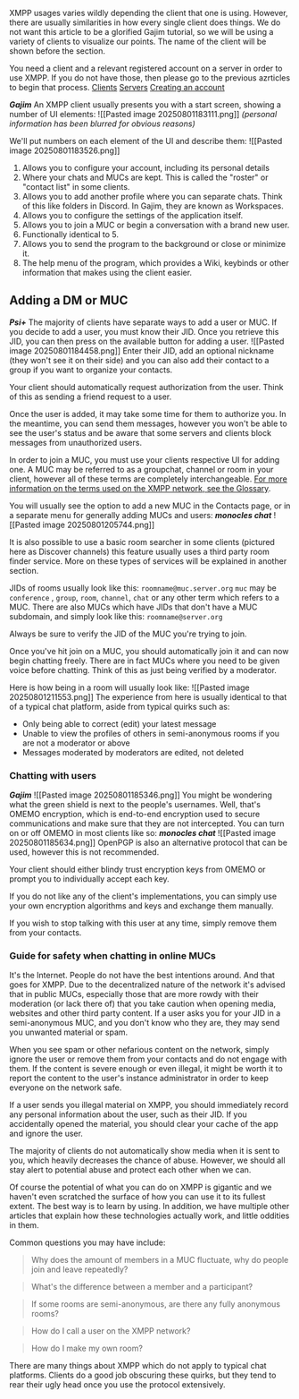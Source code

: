 XMPP usages varies wildly depending the client that one is using. However, there are usually similarities in how every single client does things. We do not want this article to be a glorified Gajim tutorial, so we will be using a variety of clients to visualize our points. The name of the client will be shown before the section.

You need a client and a relevant registered account on a server in order to use XMPP. If you do not have those, then please go to the previous azrticles to begin that process.
[Clients](/clients)
[Servers](/servers)
[Creating an account](/Creating%20an%20account)

***Gajim***
An XMPP client usually presents you with a start screen, showing a number of UI elements:
![[Pasted image 20250801183111.png]]
*(personal information has been blurred for obvious reasons)*

We'll put numbers on each element of the UI and describe them:
![[Pasted image 20250801183526.png]]
1) Allows you to configure your account, including its personal details
2) Where your chats and MUCs are kept. This is called the "roster" or "contact list" in some clients.
3) Allows you to add another profile where you can separate chats. Think of this like folders in Discord. In Gajim, they are known as Workspaces.
4) Allows you to configure the settings of the application itself.
5) Allows you to join a MUC or begin a conversation with a brand new user.
6) Functionally identical to 5.
7) Allows you to send the program to the background or close or minimize it.
8) The help menu of the program, which provides a Wiki, keybinds or other information that makes using the client easier.
## Adding a DM or MUC
***Psi+***
The majority of clients have separate ways to add a user or MUC. If  you decide to add a user, you must know their JID. Once you retrieve this JID, you can then press on the available button for adding a user.
![[Pasted image 20250801184458.png]]
Enter their JID, add an optional nickname (they won't see it on their side) and you can also add their contact to a group if you want to organize your contacts.

Your client should automatically request authorization from the user. Think of this as sending a friend request to a user.

Once the user is added, it may take some time for them to authorize you. In the meantime, you can send them messages, however you won't be able to see the user's status and be aware that some servers and clients block messages from unauthorized users.

In order to join a MUC, you must use your clients respective UI for adding one. A MUC may be referred to as a groupchat, channel or room in your client, however all of these terms are completely interchangeable. [For more information on the terms used on the XMPP network, see the Glossary](/glossary).

You will usually see the option to add a new MUC in the Contacts page, or in a separate menu for generally adding MUCs and users:
***monocles chat***
![[Pasted image 20250801205744.png]]

It is also possible to use a basic room searcher in some clients (pictured here as Discover channels) this feature usually uses a third party room finder service. More on these types of services will be explained in another section.

JIDs of rooms usually look like this:
`roomname@muc.server.org`
`muc` may be `conference` , `group`, `room`, `channel`,  `chat` or any other term which refers to a MUC. There are also MUCs which have JIDs that don't have a MUC subdomain, and simply look like this:
`roomname@server.org`

Always be sure to verify the JID of the MUC you're trying to join.

Once you've hit join on a MUC, you should automatically join it and can now begin chatting freely. There are in fact MUCs where you need to be given voice before chatting. Think of this as just being verified by a moderator.

Here is how being in a room will usually look like:
![[Pasted image 20250801211553.png]]
The experience from here is usually identical to that of a typical chat platform, aside from typical quirks such as:
- Only being able to correct (edit) your latest message
- Unable to view the profiles of others in semi-anonymous rooms if you are not a moderator or above
- Messages moderated by moderators are edited, not deleted
### Chatting with users

***Gajim***
![[Pasted image 20250801185346.png]]
You might be wondering what the green shield is next to the people's usernames. Well, that's OMEMO encryption, which is end-to-end encryption used to secure communications and make sure that they are not intercepted. You can turn on or off OMEMO in most clients like so:
***monocles chat***
![[Pasted image 20250801185634.png]]
OpenPGP is also an alternative protocol that can be used, however this is not recommended.

Your client should either blindy trust encryption keys from OMEMO or prompt you to individually accept each key.

If you do not like any of the client's implementations, you can simply use your own encryption algorithms and keys and exchange them manually.

If you wish to stop talking with this user at any time, simply remove them from your contacts.
### Guide for safety when chatting in online MUCs
It's the Internet. People do not have the best intentions around. And that goes for XMPP. Due to the decentralized nature of the network it's advised that in public MUCs, especially those that are more rowdy with their moderation (or lack there of) that you take caution when opening media, websites and other third party content. If a user asks you for your JID in a semi-anonymous MUC, and you don't know who they are, they may send you unwanted material or spam.

When you see spam or other nefarious content on the network, simply ignore the user or remove them from your contacts and do not engage with them. If the content is severe enough or even illegal, it might be worth it to report the content to the user's instance administrator in order to keep everyone on the network safe.

If a user sends you illegal material on XMPP, you should immediately record any personal information about the user, such as their JID. If you accidentally opened the material, you should clear your cache of the app and ignore the user.

The majority of clients do not automatically show media when it is sent to you, which heavily decreases the chance of abuse. However, we should all stay alert to potential abuse and protect each other when we can.

Of course the potential of what you can do on XMPP is gigantic and we haven't even scratched the surface of how you can use it to its fullest extent. The best way is to learn by using. In addition, we have multiple other articles that explain how these technologies actually work, and little oddities in them.

Common questions you may have include:
> Why does the amount of members in a MUC fluctuate, why do people join and leave repeatedly?

> What's the difference between a member and a participant?

> If some rooms are semi-anonymous, are there any fully anonymous rooms?

>  How do I call a user on the XMPP network?

> How do I make my own room?

There are many things about XMPP which do not apply to typical chat platforms. Clients do a good job obscuring these quirks, but they tend to rear their ugly head once you use the protocol extensively.